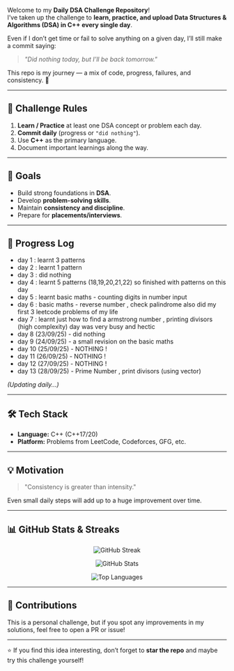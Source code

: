 Welcome to my **Daily DSA Challenge Repository**!  
I’ve taken up the challenge to **learn, practice, and upload Data Structures & Algorithms (DSA) in C++ every single day**.

Even if I don’t get time or fail to solve anything on a given day, I’ll still make a commit saying:

> _"Did nothing today, but I’ll be back tomorrow."_

This repo is my journey — a mix of code, progress, failures, and consistency. 💪

---

## 📌 Challenge Rules

1. **Learn / Practice** at least one DSA concept or problem each day.
2. **Commit daily** (progress or `"did nothing"`).
3. Use **C++** as the primary language.
4. Document important learnings along the way.

---

## 🎯 Goals

- Build strong foundations in **DSA**.
- Develop **problem-solving skills**.
- Maintain **consistency and discipline**.
- Prepare for **placements/interviews**.

---

## 📖 Progress Log

- day 1 : learnt 3 patterns
- day 2 : learnt 1 pattern
- day 3 : did nothing
- day 4 : learnt 5 patterns (18,19,20,21,22) so finished with patterns on this day
- day 5 : learnt basic maths - counting digits in number input
- day 6 : basic maths - reverse number , check palindrome also did my first 3 leetcode problems of my life
- day 7 : learnt just how to find a armstrong number , printing divisors (high complexity) day was very busy and hectic
- day 8 (23/09/25) - did nothing
- day 9 (24/09/25) - a small revision on the basic maths
- day 10 (25/09/25) - NOTHING !
- day 11 (26/09/25) - NOTHING !
- day 12 (27/09/25) - NOTHING !
- day 13 (28/09/25) - Prime Number , print divisors (using vector)

_(Updating daily...)_

---

## 🛠️ Tech Stack

- **Language:** C++ (C++17/20)
- **Platform:** Problems from LeetCode, Codeforces, GFG, etc.

---

## 💡 Motivation

> "Consistency is greater than intensity."

Even small daily steps will add up to a huge improvement over time.

---

## 📊 GitHub Stats & Streaks

<p align="center">
  <img src="https://github-readme-streak-stats.herokuapp.com/?user=vivekprajapati-exe&theme=tokyonight" alt="GitHub Streak" />
</p>

<p align="center">
  <img src="https://github-readme-stats.vercel.app/api?username=vivekprajapati-exe&show_icons=true&theme=tokyonight" alt="GitHub Stats" />
</p>

<p align="center">
  <img src="https://github-readme-stats.vercel.app/api/top-langs/?username=vivekprajapati-exe&layout=compact&theme=tokyonight" alt="Top Languages" />
</p>

---

## 🤝 Contributions

This is a personal challenge, but if you spot any improvements in my solutions, feel free to open a PR or issue!

---

⭐ If you find this idea interesting, don’t forget to **star the repo** and maybe try this challenge yourself!
